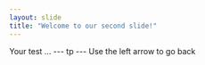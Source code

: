 ```yaml
---
layout: slide
title: "Welcome to our second slide!"
---
```

Your test ... --- tp ---
Use the left arrow to go back

